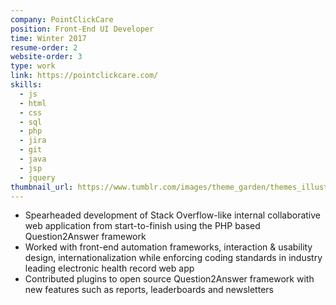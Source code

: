 ```yaml
---
company: PointClickCare
position: Front-End UI Developer
time: Winter 2017
resume-order: 2
website-order: 3
type: work
link: https://pointclickcare.com/
skills:
  - js
  - html
  - css
  - sql
  - php
  - jira
  - git
  - java
  - jsp
  - jquery
thumbnail_url: https://www.tumblr.com/images/theme_garden/themes_illustration_ga_dash.png
---
```

- Spearheaded development of Stack Overflow-like internal collaborative web application from start-to-finish using the PHP based Question2Answer framework
- Worked with front-end automation frameworks, interaction & usability design, internationalization while enforcing coding standards in industry leading electronic health record web app
- Contributed plugins to open source Question2Answer framework with new features such as reports, leaderboards and newsletters